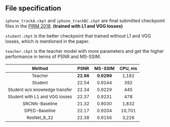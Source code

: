 ## File specification

``iphone_trackA.ckpt`` and ``iphone_trackBC.ckpt`` are final submitted checkpoint files in the [PIRM 2018](http://ai-benchmark.com/challenge.html). **(trained with L1 and VGG losses)**

``student.ckpt`` is the better checkpoint that trained without L1 and VGG losses, which is mentioned in the paper.

``teacher.ckpt`` is the teacher model with more parameters and get the higher performance in terms of PSNR and MS-SSIM.

| <sub>Method</sub> | <sub>PSNR</sub> | <sub>MS-SSIM</sub> | <sub>CPU, ms</sub> |
|:---:|:---:|:---:|:---:|
| <sub>Teacher</sub> | <sub>**22.96**</sub> | <sub>**0.9299**</sub> | <sub>1,182</sub> |
| <sub>Student</sub> | <sub>22.54</sub> | <sub>0.9244</sub> | <sub>392</sub> |
| <sub>Student w/o knowledge transfer</sub> | <sub>22.34</sub> | <sub>0.9229</sub> | <sub>445</sub> |
| <sub>Student with L1 and VGG losses</sub> | <sub>22.37</sub> | <sub>0.9231</sub> | <sub>478</sub> |
| <sub>SRCNN-Baseline</sub> | <sub>21.32</sub> | <sub>0.9030</sub> | <sub>1,832</sub> |
| <sub>DPED-Baseline</sub> | <sub>22.17</sub> | <sub>0.9204</sub> | <sub>10,701</sub> |
| <sub>ResNet_8_32</sub> | <sub>22.38</sub> | <sub>0.9156</sub> | <sub>3,226</sub> |
